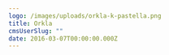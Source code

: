 ```yaml
---
logo: /images/uploads/orkla-k-pastella.png
title: Orkla
cmsUserSlug: ""
date: 2016-03-07T00:00:00.000Z
---
```


